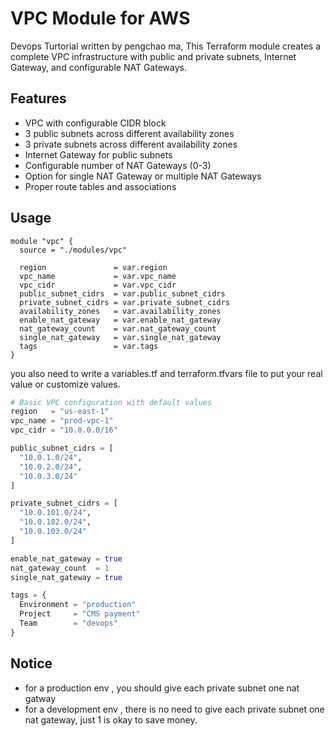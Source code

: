 # VPC Module for AWS

Devops Turtorial written by pengchao ma, This Terraform module creates a complete VPC infrastructure with public and private subnets, Internet Gateway, and configurable NAT Gateways.

## Features

- VPC with configurable CIDR block
- 3 public subnets across different availability zones
- 3 private subnets across different availability zones
- Internet Gateway for public subnets
- Configurable number of NAT Gateways (0-3)
- Option for single NAT Gateway or multiple NAT Gateways
- Proper route tables and associations

## Usage

```hcl
module "vpc" {
  source = "./modules/vpc"

  region               = var.region
  vpc_name             = var.vpc_name
  vpc_cidr             = var.vpc_cidr
  public_subnet_cidrs  = var.public_subnet_cidrs
  private_subnet_cidrs = var.private_subnet_cidrs
  availability_zones   = var.availability_zones
  enable_nat_gateway   = var.enable_nat_gateway
  nat_gateway_count    = var.nat_gateway_count
  single_nat_gateway   = var.single_nat_gateway
  tags                 = var.tags
}
```
you also need to write a variables.tf and terraform.tfvars file to put your real value or customize values.

```terraform
# Basic VPC configuration with default values
region   = "us-east-1"
vpc_name = "prod-vpc-1"
vpc_cidr = "10.0.0.0/16"

public_subnet_cidrs = [
  "10.0.1.0/24",
  "10.0.2.0/24",
  "10.0.3.0/24"
]

private_subnet_cidrs = [
  "10.0.101.0/24",
  "10.0.102.0/24",
  "10.0.103.0/24"
]

enable_nat_gateway = true
nat_gateway_count  = 1
single_nat_gateway = true

tags = {
  Environment = "production"
  Project     = "CMS payment"
  Team        = "devops"
}

```


## Notice

- for a production env , you should give each private subnet one nat gatway
- for a development env , there is no need to give each private subnet one nat gateway, just 1 is okay to save money.

